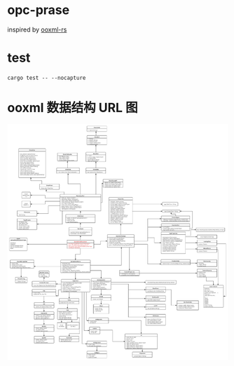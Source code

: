 # opc-prase

inspired by [ooxml-rs](https://github.com/zitsen/ooxml-rs)

# test

`cargo test -- --nocapture`

# ooxml 数据结构 URL 图

![图片](./resources/ooxml.svg)
